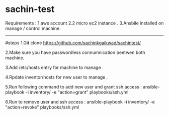 # sachin-test

Requirements :
1.aws account 
2.2 micro ec2 instance .
3.Ansbile installed on manage / control machine. 

---
#steps 
1.Git clone https://github.com/sachinkgaikwad/sachintest/

2.Make sure you have passwordless connumnication beetwen both machine. 

3.Add /etc/hosts entry for machine to manage . 

4.Rpdate inventor/hosts for new user to manage .

5.Run following command to add new user and grant ssh access  : ansible-playbook -i inventory/ -e "action=grant" playbooks/ssh.yml

6.Run to remove user and ssh access : ansible-playbook -i inventory/ -e "action=revoke" playbooks/ssh.yml
